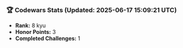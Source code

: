 ### 🏆 Codewars Stats (Updated: 2025-06-17 15:09:21 UTC)

- **Rank:** 8 kyu
- **Honor Points:** 3
- **Completed Challenges:** 1
